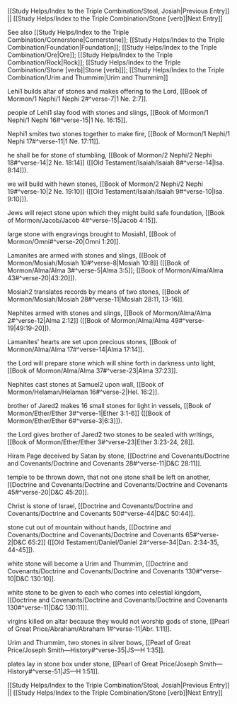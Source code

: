 [[Study Helps/Index to the Triple Combination/Stoal, Josiah|Previous Entry]]  ||  [[Study Helps/Index to the Triple Combination/Stone [verb]|Next Entry]]

 See also [[Study Helps/Index to the Triple Combination/Cornerstone|Cornerstone]]; [[Study Helps/Index to the Triple Combination/Foundation|Foundation]]; [[Study Helps/Index to the Triple Combination/Ore|Ore]]; [[Study Helps/Index to the Triple Combination/Rock|Rock]]; [[Study Helps/Index to the Triple Combination/Stone [verb]|Stone [verb]]]; [[Study Helps/Index to the Triple Combination/Urim and Thummim|Urim and Thummim]]

 Lehi1 builds altar of stones and makes offering to the Lord, [[Book of Mormon/1 Nephi/1 Nephi 2#^verse-7|1 Ne. 2:7]].

 people of Lehi1 slay food with stones and slings, [[Book of Mormon/1 Nephi/1 Nephi 16#^verse-15|1 Ne. 16:15]].

 Nephi1 smites two stones together to make fire, [[Book of Mormon/1 Nephi/1 Nephi 17#^verse-11|1 Ne. 17:11]].

 he shall be for stone of stumbling, [[Book of Mormon/2 Nephi/2 Nephi 18#^verse-14|2 Ne. 18:14]] ([[Old Testament/Isaiah/Isaiah 8#^verse-14|Isa. 8:14]]).

 we will build with hewn stones, [[Book of Mormon/2 Nephi/2 Nephi 19#^verse-10|2 Ne. 19:10]] ([[Old Testament/Isaiah/Isaiah 9#^verse-10|Isa. 9:10]]).

 Jews will reject stone upon which they might build safe foundation, [[Book of Mormon/Jacob/Jacob 4#^verse-15|Jacob 4:15]].

 large stone with engravings brought to Mosiah1, [[Book of Mormon/Omni#^verse-20|Omni 1:20]].

 Lamanites are armed with stones and slings, [[Book of Mormon/Mosiah/Mosiah 10#^verse-8|Mosiah 10:8]] ([[Book of Mormon/Alma/Alma 3#^verse-5|Alma 3:5]]; [[Book of Mormon/Alma/Alma 43#^verse-20|43:20]]).

 Mosiah2 translates records by means of two stones, [[Book of Mormon/Mosiah/Mosiah 28#^verse-11|Mosiah 28:11, 13-16]].

 Nephites armed with stones and slings, [[Book of Mormon/Alma/Alma 2#^verse-12|Alma 2:12]] ([[Book of Mormon/Alma/Alma 49#^verse-19|49:19-20]]).

 Lamanites' hearts are set upon precious stones, [[Book of Mormon/Alma/Alma 17#^verse-14|Alma 17:14]].

 the Lord will prepare stone which will shine forth in darkness unto light, [[Book of Mormon/Alma/Alma 37#^verse-23|Alma 37:23]].

 Nephites cast stones at Samuel2 upon wall, [[Book of Mormon/Helaman/Helaman 16#^verse-2|Hel. 16:2]].

 brother of Jared2 makes 16 small stones for light in vessels, [[Book of Mormon/Ether/Ether 3#^verse-1|Ether 3:1-6]] ([[Book of Mormon/Ether/Ether 6#^verse-3|6:3]]).

 the Lord gives brother of Jared2 two stones to be sealed with writings, [[Book of Mormon/Ether/Ether 3#^verse-23|Ether 3:23-24, 28]].

 Hiram Page deceived by Satan by stone, [[Doctrine and Covenants/Doctrine and Covenants/Doctrine and Covenants 28#^verse-11|D&C 28:11]].

 temple to be thrown down, that not one stone shall be left on another, [[Doctrine and Covenants/Doctrine and Covenants/Doctrine and Covenants 45#^verse-20|D&C 45:20]].

 Christ is stone of Israel, [[Doctrine and Covenants/Doctrine and Covenants/Doctrine and Covenants 50#^verse-44|D&C 50:44]].

 stone cut out of mountain without hands, [[Doctrine and Covenants/Doctrine and Covenants/Doctrine and Covenants 65#^verse-2|D&C 65:2]] ([[Old Testament/Daniel/Daniel 2#^verse-34|Dan. 2:34-35, 44-45]]).

 white stone will become a Urim and Thummim, [[Doctrine and Covenants/Doctrine and Covenants/Doctrine and Covenants 130#^verse-10|D&C 130:10]].

 white stone to be given to each who comes into celestial kingdom, [[Doctrine and Covenants/Doctrine and Covenants/Doctrine and Covenants 130#^verse-11|D&C 130:11]].

 virgins killed on altar because they would not worship gods of stone, [[Pearl of Great Price/Abraham/Abraham 1#^verse-11|Abr. 1:11]].

 Urim and Thummim, two stones in silver bows, [[Pearl of Great Price/Joseph Smith—History#^verse-35|JS—H 1:35]].

 plates lay in stone box under stone, [[Pearl of Great Price/Joseph Smith—History#^verse-51|JS—H 1:51]].

[[Study Helps/Index to the Triple Combination/Stoal, Josiah|Previous Entry]]  ||  [[Study Helps/Index to the Triple Combination/Stone [verb]|Next Entry]]